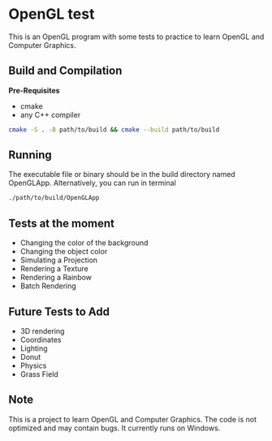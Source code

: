# OpenGL test
This is an OpenGL program with some tests to practice to learn OpenGL and Computer Graphics.
## Build and Compilation
**Pre-Requisites**
- cmake
- any C++ compiler
```bash
cmake -S . -B path/to/build && cmake --build path/to/build
```
##  Running
The executable file or binary should be in the build directory named OpenGLApp. Alternatively, you can run in terminal
```bash
./path/to/build/OpenGLApp
```
## Tests at the moment
- Changing the color of the background
- Changing the object color
- Simulating a Projection
- Rendering a Texture
- Rendering a Rainbow
- Batch Rendering
## Future Tests to Add
- 3D rendering
- Coordinates
- Lighting
- Donut
- Physics
- Grass Field
## Note 
This is a project to learn OpenGL and Computer Graphics. The code is not optimized and may contain bugs. It currently runs on Windows.


